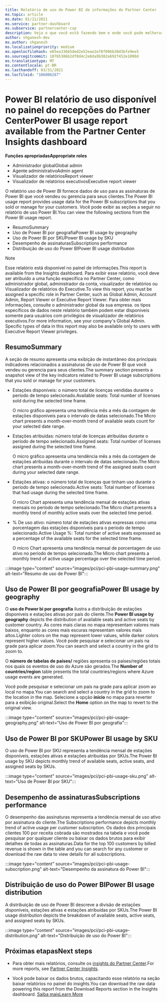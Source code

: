 ```yaml
---
title: Relatório de uso de Power BI de informações do Partner Center
ms.topic: article
ms.date: 01/11/2021
ms.service: partner-dashboard
ms.subservice: partnercenter-csp
description: Veja o que você está fazendo bem e onde você pode melhorar a respeito do uso de Power BI assinaturas que você vende ou gerencia para seus clientes.
author: shganesh-dev
ms.author: shganesh
ms.localizationpriority: medium
ms.openlocfilehash: e05ea33665ded2e52eae2ef8f096b30d3bfe9ee5
ms.sourcegitcommit: 10765386b2df0d4c2e8da9b302a692f452e1090d
ms.translationtype: MT
ms.contentlocale: pt-BR
ms.lasthandoff: 03/31/2021
ms.locfileid: "106086287"
---
```

# <a name="power-bi-usage-report-available-from-the-partner-center-insights-dashboard"></a><span data-ttu-id="b8e2a-103">Power BI relatório de uso disponível no painel do recepções do Partner Center</span><span class="sxs-lookup"><span data-stu-id="b8e2a-103">Power BI usage report available from the Partner Center Insights dashboard</span></span>

<span data-ttu-id="b8e2a-104">**Funções apropriadas**</span><span class="sxs-lookup"><span data-stu-id="b8e2a-104">**Appropriate roles**</span></span>

- <span data-ttu-id="b8e2a-105">Administrador global</span><span class="sxs-lookup"><span data-stu-id="b8e2a-105">Global admin</span></span>
- <span data-ttu-id="b8e2a-106">Agente administrativo</span><span class="sxs-lookup"><span data-stu-id="b8e2a-106">Admin agent</span></span>
- <span data-ttu-id="b8e2a-107">Visualizador de relatórios</span><span class="sxs-lookup"><span data-stu-id="b8e2a-107">Report viewer</span></span>
- <span data-ttu-id="b8e2a-108">Visualizador de relatórios executivos</span><span class="sxs-lookup"><span data-stu-id="b8e2a-108">Executive report viewer</span></span>

<span data-ttu-id="b8e2a-109">O relatório uso de Power BI fornece dados de uso para as assinaturas de Power BI que você vendeu ou gerencia para seus clientes.</span><span class="sxs-lookup"><span data-stu-id="b8e2a-109">The Power BI usage report provides usage data for the Power BI subscriptions that you sold or manage for your customers.</span></span> <span data-ttu-id="b8e2a-110">Você pode exibir as seções a seguir no relatório de uso Power BI.</span><span class="sxs-lookup"><span data-stu-id="b8e2a-110">You can view the following sections from the Power BI usage report.</span></span>

- <span data-ttu-id="b8e2a-111">Resumo</span><span class="sxs-lookup"><span data-stu-id="b8e2a-111">Summary</span></span>
- <span data-ttu-id="b8e2a-112">Uso de Power BI por geografia</span><span class="sxs-lookup"><span data-stu-id="b8e2a-112">Power BI usage by geography</span></span>
- <span data-ttu-id="b8e2a-113">Uso de Power BI por SKU</span><span class="sxs-lookup"><span data-stu-id="b8e2a-113">Power BI usage by SKU</span></span>
- <span data-ttu-id="b8e2a-114">Desempenho de assinaturas</span><span class="sxs-lookup"><span data-stu-id="b8e2a-114">Subscriptions performance</span></span>
- <span data-ttu-id="b8e2a-115">Distribuição de uso do Power BI</span><span class="sxs-lookup"><span data-stu-id="b8e2a-115">Power BI usage distribution</span></span>

 > [!NOTE]
 > <span data-ttu-id="b8e2a-116">Esse relatório está disponível no painel de informações.</span><span class="sxs-lookup"><span data-stu-id="b8e2a-116">This report is available from the Insights dashboard.</span></span> <span data-ttu-id="b8e2a-117">Para exibir esse relatório, você deve ser atribuído a uma função específica no Partner Center, como administrador global, administrador da conta, visualizador de relatórios ou Visualizador de relatórios do Executive.</span><span class="sxs-lookup"><span data-stu-id="b8e2a-117">To view this report, you must be assigned a specific role in Partner Center, such as Global Admin, Account Admin, Report Viewer or Executive Report Viewer.</span></span> <span data-ttu-id="b8e2a-118">Para obter mais informações, consulte o administrador global da sua empresa. os tipos específicos de dados neste relatório também podem estar disponíveis somente para usuários com privilégios de visualizador de relatórios executivos.</span><span class="sxs-lookup"><span data-stu-id="b8e2a-118">For more information, see your company's Global Admin. Specific types of data in this report may also be available only to users with Executive Report Viewer privileges.</span></span>

## <a name="summary"></a><span data-ttu-id="b8e2a-119">Resumo</span><span class="sxs-lookup"><span data-stu-id="b8e2a-119">Summary</span></span>

<span data-ttu-id="b8e2a-120">A seção de resumo apresenta uma exibição de instantâneo dos principais indicadores relacionados a assinaturas de uso de Power BI que você vendeu ou gerencia para seus clientes.</span><span class="sxs-lookup"><span data-stu-id="b8e2a-120">The summary section presents a snapshot view of the key indicators related to Power BI usage subscriptions that you sold or manage for your customers.</span></span> 

- <span data-ttu-id="b8e2a-121">Estações disponíveis: o número total de licenças vendidas durante o período de tempo selecionado.</span><span class="sxs-lookup"><span data-stu-id="b8e2a-121">Available seats: Total number of licenses sold during the selected time frame.</span></span>

   <span data-ttu-id="b8e2a-122">O micro gráfico apresenta uma tendência mês a mês da contagem de estações disponíveis para o intervalo de datas selecionado.</span><span class="sxs-lookup"><span data-stu-id="b8e2a-122">The Micro chart presents a month-over-month trend of available seats count for your selected date range.</span></span>

- <span data-ttu-id="b8e2a-123">Estações atribuídas: número total de licenças atribuídas durante o período de tempo selecionado.</span><span class="sxs-lookup"><span data-stu-id="b8e2a-123">Assigned seats: Total number of licenses assigned during the selected time frame.</span></span>

   <span data-ttu-id="b8e2a-124">O micro gráfico apresenta uma tendência mês a mês da contagem de estações atribuídas durante o intervalo de datas selecionado.</span><span class="sxs-lookup"><span data-stu-id="b8e2a-124">The Micro chart presents a month-over-month trend of the assigned seats count during your selected date range.</span></span>

- <span data-ttu-id="b8e2a-125">Estações ativas: o número total de licenças que tinham uso durante o período de tempo selecionado.</span><span class="sxs-lookup"><span data-stu-id="b8e2a-125">Active seats: Total number of licenses that had usage during the selected time frame.</span></span> 

   <span data-ttu-id="b8e2a-126">O micro Chart apresenta uma tendência mensal de estações ativas mensais no período de tempo selecionado.</span><span class="sxs-lookup"><span data-stu-id="b8e2a-126">The Micro chart presents a monthly trend of monthly active seats over the selected time period.</span></span>

- <span data-ttu-id="b8e2a-127">% De uso ativo: número total de estações ativas expressas como uma porcentagem das estações disponíveis para o período de tempo selecionado.</span><span class="sxs-lookup"><span data-stu-id="b8e2a-127">Active Usage %: Total number of active seats expressed as a percentage of the available seats for the selected time frame.</span></span> 

   <span data-ttu-id="b8e2a-128">O micro Chart apresenta uma tendência mensal de porcentagem de uso ativo no período de tempo selecionado.</span><span class="sxs-lookup"><span data-stu-id="b8e2a-128">The Micro chart presents a monthly trend of active usage percentage over the selected time period.</span></span>

:::image type="content" source="images/pci/pci-pbi-usage-summary.png" alt-text="Resumo de uso de Power BI":::

## <a name="power-bi-usage-by-geography"></a><span data-ttu-id="b8e2a-130">Uso de Power BI por geografia</span><span class="sxs-lookup"><span data-stu-id="b8e2a-130">Power BI usage by geography</span></span>

<span data-ttu-id="b8e2a-131">O **uso de Power bi por geografia** ilustra a distribuição de estações disponíveis e estações ativas por país do cliente.</span><span class="sxs-lookup"><span data-stu-id="b8e2a-131">The **Power BI usage by geography** depicts the distribution of available seats and active seats by customer country.</span></span> <span data-ttu-id="b8e2a-132">As cores mais claras no mapa representam valores mais baixos, enquanto as cores mais escuras representam valores mais altos.</span><span class="sxs-lookup"><span data-stu-id="b8e2a-132">Lighter colors on the map represent lower values, while darker colors represent higher values.</span></span> <span data-ttu-id="b8e2a-133">Você pode pesquisar e selecionar um país na grade para aplicar zoom.</span><span class="sxs-lookup"><span data-stu-id="b8e2a-133">You can search and select a country in the grid to zoom to.</span></span>

<span data-ttu-id="b8e2a-134">O **número de tabelas de países/** regiões apresenta os países/regiões totais nos quais os eventos de uso do Azure são gerados.</span><span class="sxs-lookup"><span data-stu-id="b8e2a-134">The **Number of countries/region** table presents the total countries/regions where Azure usage events are generated.</span></span>

<span data-ttu-id="b8e2a-135">Você pode pesquisar e selecionar um país na grade para aplicar zoom ao local no mapa.</span><span class="sxs-lookup"><span data-stu-id="b8e2a-135">You can search and select a country in the grid to zoom to the location in the map.</span></span> <span data-ttu-id="b8e2a-136">Selecione a opção **início** no mapa para reverter para a exibição original.</span><span class="sxs-lookup"><span data-stu-id="b8e2a-136">Select the **Home** option on the map to revert to the original view.</span></span>

:::image type="content" source="images/pci/pci-pbi-usage-geography.png" alt-text="Uso de Power BI por geografia":::

## <a name="power-bi-usage-by-sku"></a><span data-ttu-id="b8e2a-138">Uso de Power BI por SKU</span><span class="sxs-lookup"><span data-stu-id="b8e2a-138">Power BI usage by SKU</span></span>

<span data-ttu-id="b8e2a-139">O uso de Power BI por SKU representa a tendência mensal de estações disponíveis, estações ativas e estações atribuídas por SKUs.</span><span class="sxs-lookup"><span data-stu-id="b8e2a-139">The Power BI usage by SKU depicts monthly trend of available seats, active seats, and assigned seats by SKUs.</span></span>

:::image type="content" source="images/pci/pci-pbi-usage-sku.png" alt-text="Uso de Power BI por SKU":::

## <a name="subscriptions-performance"></a><span data-ttu-id="b8e2a-141">Desempenho de assinaturas</span><span class="sxs-lookup"><span data-stu-id="b8e2a-141">Subscriptions performance</span></span>

<span data-ttu-id="b8e2a-142">O desempenho das assinaturas representa a tendência mensal de uso ativo por assinatura do cliente.</span><span class="sxs-lookup"><span data-stu-id="b8e2a-142">The Subscriptions performance depicts monthly trend of active usage per customer subscription.</span></span> <span data-ttu-id="b8e2a-143">Os dados dos principais clientes 100 por receita cobrada são mostrados na tabela e você pode pesquisar por qualquer cliente ou baixar os dados brutos para exibir detalhes de todas as assinaturas.</span><span class="sxs-lookup"><span data-stu-id="b8e2a-143">Data for the top 100 customers by billed revenue is shown in the table and you can search for any customer or download the raw data to view details for all subscriptions.</span></span>

:::image type="content" source="images/pci/pci-pbi-usage-subscription.png" alt-text="Desempenho da assinatura do Power BI":::

## <a name="power-bi-usage-distribution"></a><span data-ttu-id="b8e2a-145">Distribuição de uso do Power BI</span><span class="sxs-lookup"><span data-stu-id="b8e2a-145">Power BI usage distribution</span></span>

<span data-ttu-id="b8e2a-146">A distribuição de uso de Power BI descreve a divisão de estações disponíveis, estações ativas e estações atribuídas por SKUs.</span><span class="sxs-lookup"><span data-stu-id="b8e2a-146">The Power BI usage distribution depicts the breakdown of available seats, active seats, and assigned seats by SKUs.</span></span>

:::image type="content" source="images/pci/pci-pbi-usage-distribution.png" alt-text="Distribuição de uso do Power BI":::

## <a name="next-steps"></a><span data-ttu-id="b8e2a-148">Próximas etapas</span><span class="sxs-lookup"><span data-stu-id="b8e2a-148">Next steps</span></span>

- <span data-ttu-id="b8e2a-149">Para obter mais relatórios, consulte os [insights do Partner Center](partner-center-insights.md).</span><span class="sxs-lookup"><span data-stu-id="b8e2a-149">For more reports, see [Partner Center Insights](partner-center-insights.md).</span></span>

- <span data-ttu-id="b8e2a-150">Você pode baixar os dados brutos, capacitando esse relatório na seção baixar relatórios no painel do insights.</span><span class="sxs-lookup"><span data-stu-id="b8e2a-150">You can download the raw data powering this report from the Download Reports section in the Insights dashboard.</span></span> [<span data-ttu-id="b8e2a-151">Saiba mais</span><span class="sxs-lookup"><span data-stu-id="b8e2a-151">Learn More</span></span>](pci-download-reports.md) 
